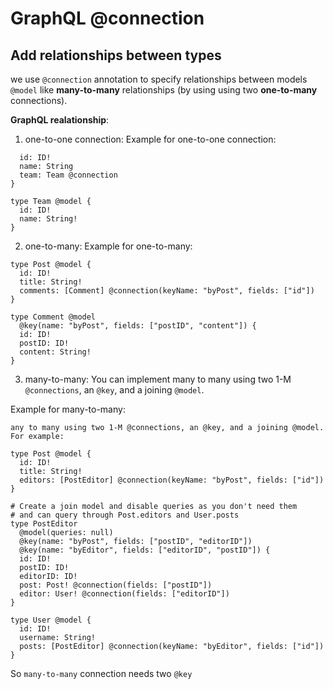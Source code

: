 # GraphQL @connection

## Add relationships between types

we use `@connection` annotation to specify relationships between models `@model` like **many-to-many** relationships (by using using two **one-to-many** connections).

**GraphQL realationship**:

1. one-to-one connection: Example for one-to-one connection:

```type Project @model {
  id: ID!
  name: String
  team: Team @connection
}

type Team @model {
  id: ID!
  name: String!
}
```

2. one-to-many: Example for one-to-many:

```
type Post @model {
  id: ID!
  title: String!
  comments: [Comment] @connection(keyName: "byPost", fields: ["id"])
}

type Comment @model
  @key(name: "byPost", fields: ["postID", "content"]) {
  id: ID!
  postID: ID!
  content: String!
}
```

3. many-to-many: You can implement many to many using two 1-M `@connections`, an `@key`, and a joining `@model`.

 Example for many-to-many:

```
any to many using two 1-M @connections, an @key, and a joining @model. For example:

type Post @model {
  id: ID!
  title: String!
  editors: [PostEditor] @connection(keyName: "byPost", fields: ["id"])
}

# Create a join model and disable queries as you don't need them
# and can query through Post.editors and User.posts
type PostEditor
  @model(queries: null)
  @key(name: "byPost", fields: ["postID", "editorID"])
  @key(name: "byEditor", fields: ["editorID", "postID"]) {
  id: ID!
  postID: ID!
  editorID: ID!
  post: Post! @connection(fields: ["postID"])
  editor: User! @connection(fields: ["editorID"])
}

type User @model {
  id: ID!
  username: String!
  posts: [PostEditor] @connection(keyName: "byEditor", fields: ["id"])
}

```
So `many-to-many` connection needs two `@key`
